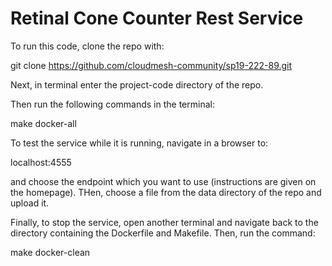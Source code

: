 # Retinal Cone Counter Rest Service

To run this code, clone the repo with:

git clone https://github.com/cloudmesh-community/sp19-222-89.git

Next, in terminal enter the project-code directory of the repo.

Then run the following commands in the terminal:

make docker-all

To test the service while it is running, navigate in a browser to:

localhost:4555

and choose the endpoint which you want to use (instructions are given on the homepage). THen, choose a file from the data directory of the repo and upload it.

Finally, to stop the service, open another terminal and navigate back to the directory containing the Dockerfile and Makefile.
Then, run the command:

make docker-clean